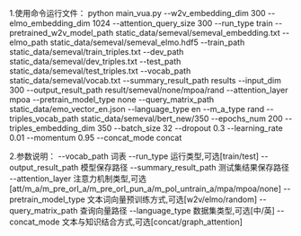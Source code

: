 1.使用命令运行文件：
python main_vua.py --w2v_embedding_dim 300 --elmo_embedding_dim 1024 --attention_query_size 300 --run_type train --pretrained_w2v_model_path static_data/semeval/semeval_embedding.txt --elmo_path static_data/semeval/semeval_elmo.hdf5  --train_path static_data/semeval/train_triples.txt --dev_path static_data/semeval/dev_triples.txt --test_path static_data/semeval/test_triples.txt --vocab_path static_data/semeval/vocab.txt --summary_result_path results --input_dim 300 --output_result_path result/semeval/none/mpoa/rand --attention_layer mpoa --pretrain_model_type none --query_matrix_path static_data/emo_vector_en.json --language_type en --m_a_type rand --triples_vocab_path static_data/semeval/bert_new/350 --epochs_num 200 --triples_embedding_dim 350 --batch_size 32 --dropout 0.3 --learning_rate 0.01 --momentum 0.95 --concat_mode concat

2.参数说明：
--vocab_path 词表
--run_type 运行类型,可选[train/test]
--output_result_path 模型保存路径
--summary_result_path 测试集结果保存路径
--attention_layer 注意力机制类型,可选[att/m_a/m_pre_orl_a/m_pre_orl_pun_a/m_pol_untrain_a/mpa/mpoa/none]
--pretrain_model_type 文本词向量预训练方式,可选[w2v/elmo/random]
--query_matrix_path 查询向量路径
--language_type 数据集类型,可选[中/英]
--concat_mode 文本与知识结合方式,可选[concat/graph_attention]

